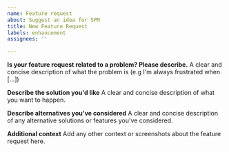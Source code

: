 ```yaml
---
name: Feature request
about: Suggest an idea for SPM
title: New Feature Request
labels: enhancement
assignees: ''

---
```


**Is your feature request related to a problem? Please describe.**
A clear and concise description of what the problem is (e.g I'm always frustrated when [...])

**Describe the solution you'd like**
A clear and concise description of what you want to happen.

**Describe alternatives you've considered**
A clear and concise description of any alternative solutions or features you've considered.

**Additional context**
Add any other context or screenshots about the feature request here.